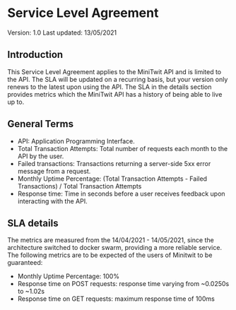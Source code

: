 # Service Level Agreement

Version: 1.0
Last updated: 13/05/2021

## Introduction

This Service Level Agreement applies to the MiniTwit API and is limited to the API.
The SLA will be updated on a recurring basis, but your version only renews to the latest upon using the API. The SLA in the details section provides metrics which the MiniTwit API has a history of being able to live up to.

## General Terms

* API: Application Programming Interface.
* Total Transaction Attempts: Total number of requests each month to the API by the user.
* Failed transactions: Transactions returning a server-side 5xx error message from a request.
* Monthly Uptime Percentage: (Total Transaction Attempts - Failed Transactions) / Total Transaction Attempts
* Response time: Time in seconds before a user receives feedback upon interacting with the API.

## SLA details

The metrics are measured from the 14/04/2021 - 14/05/2021, since the architecture switched to docker swarm, providing a more reliable service.
The following metrics are to be expected of the users of Minitwit to be guaranteed:

* Monthly Uptime Percentage: 100%
* Response time on POST requests: response time varying from ~0.0250s to ~1.02s
* Response time on GET requests: maximum response time of 100ms
